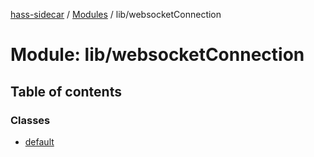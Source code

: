 [hass-sidecar](../README.md) / [Modules](../modules.md) / lib/websocketConnection

# Module: lib/websocketConnection

## Table of contents

### Classes

- [default](../classes/lib_websocketConnection.default.md)
